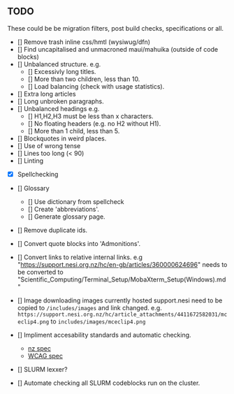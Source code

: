 ## TODO 
These could be be migration filters, post build checks, specifications or all.

- [] Remove trash inline css/hmtl (wysiwug/dfn)
- [] Find uncapitalised and unmacroned maui/mahuika (outside of code blocks)
- [] Unbalanced structure. e.g.
    - [] Excessivly long titles.
    - [] More than two children, less than 10. 
    - [] Load balancing (check with usage statistics).
- [] Extra long articles
- [] Long unbroken paragraphs.
- [] Unbalanced headings e.g.
    - [] H1,H2,H3 must be less than x characters.
    - [] No floating headers (e.g. no H2 without H1).
    - [] More than 1 child, less than 5.
- [] Blockquotes in weird places.
- [] Use of wrong tense
- [] Lines too long (< 90)
- [] Linting
- [x] Spellchecking
- [] Glossary
    - [] Use dictionary from spellcheck
    - [] Create 'abbreviations'.
    - [] Generate glossary page.
- [] Remove duplicate ids.
- [] Convert quote blocks into 'Admonitions'. 
- [] Convert links to relative internal links.
e.g "https://support.nesi.org.nz/hc/en-gb/articles/360000624696" needs to be converted to 
"Scientific_Computing/Terminal_Setup/MobaXterm_Setup(Windows).md" 
- [] Image downloading
images currently hosted support.nesi need to be copied to `/includes/images` and link changed. e.g. `https://support.nesi.org.nz/hc/article_attachments/4411672582031/mceclip4.png` to `includes/images/mceclip4.png` 

- [] Impliment accesability standards and automatic checking.
    - [nz spec](https://www.digital.govt.nz/standards-and-guidance/nz-government-web-standards/web-accessibility-standard-1-1/)
    - [WCAG spec](https://www.w3.org/TR/WCAG21/)

- [] SLURM lexxer?
- [] Automate checking all SLURM codeblocks run on the cluster.

